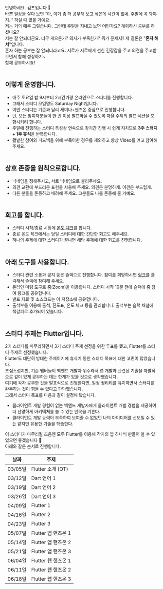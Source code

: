 안녕하세요. 검프입니다 🙂<br/>
바쁜 일상을 살다 보면 “아, 이거 좀 더 공부해 보고 싶은데 시간이 없네. 주말에 꼭 봐야지..” 하실 때 많을 거예요.<br/>
저는 거의 매주 그렇습니다. 그런데 주말을 지내고 보면 어떤가요? 계획하신 공부를 하셨나요?<br/>
저는 잘 안되더군요. 너무 게으른가? 의지가 부족한가? 뭐가 문제지? 제 결론은 "**혼자 해서**"입니다.<br/>
혼자 하는 공부는 잘 안되더라고요. 서로가 서로에게 선한 긴장감을 주고 의견을 주고받으면서 함께 성장하기~<br/>
함께 공부하시죠!<br/>
<br/>

## 이렇게 운영합니다.
* 매주 토요일 밤 9시부터 2시간가량 온라인으로 스터디를 진행합니다.
* 그래서 스터디 모임명도 Saturday Night입니다.
* 이번 스터디는 기존과 달리 세미나+핸즈온 중심으로 진행합니다.
* 단, 모든 참여자분들이 한 번 이상 발표하실 수 있도록 자율 주제의 발표 세션을 포함시키려 합니다.
* 주말에 진행하는 스터디 특성상 연속으로 장기간 진행 시 쉽게 지치므로 **3주 스터디 + 1주 휴식**을 반복합니다.
* 활발한 참여와 피드백을 위해 부득이한 경우를 제외하고 항상 Video를 켜고 참여해 주세요.
<br/><br/>

## 상호 존중을 원칙으로합니다.
* 닉네임을 정해주시고, 서로 닉네임으로 불러주세요.
* 의견 교환에 부드러운 표현을 사용해 주세요. 의견은 분명하게. 이견은 부드럽게.
* 다른 분들을 존중하고 배려해 주세요. 그분들도 나를 존중해 줄 거예요.
<br/><br/>

## 회고를 합니다.
* 스터디 시작/종료 시점에 [온도 체크](https://spoqa.github.io/2018/08/29/retrospect.html)를 합니다.
* 종료 온도 체크에서는 당일 스터디에 대한 간단한 회고도 해주세요.
* 하나의 주제에 대한 스터디가 끝나면 해당 주제에 대한 회고를 진행합니다.
<br/><br/>

## 아래 도구를 사용합니다.
* 스터디 관련 소통과 공지 등은 슬랙으로 진행합니다. 참여를 희망하시면 [링크](https://saturdaynight.slack.com/archives/C031FMK3ULT)를 클릭해서 슬랙에 참여해 주세요.
* 온라인 미팅 도구로 줌(Zoom)을 이용합니다. 스터디 시작 10분 전에 슬랙에 줌 참여 링크를 공유합니다.
* 발표 자료 및 소스코드는 이 저장소에 공유합니다.
* 출석부를 이용해 출석, 진도표, 온도 체크 등을 관리합니다. 출석부는 슬랙 채널에 책갈피로 추가되어 있습니다.
<br/><br/>

## 스터디 주제는 Flutter입니다.
2기 스터디를 마무리하면서 3기 스터디 주제 선정을 위한 투표를 했고, Flutter를 스터디 주제로 선정했습니다.<br/>
Flutter도 대단히 방대한 주제이기에 휴식기 동안 스터디 목표에 대한 고민이 많았습니다.<br/>
조심스럽지만, 기존 멤버들이 백엔드 개발자 위주라서 앱 개발과 관련된 기술을 자발적으로 깊이 있게 공부하는 데는 한계가 있을 것으로 생각했습니다.<br/>
여기에 각자 공부한 것을 발표식으로 진행한다면, 일정 퀄리티를 유지하면서 스터디를 완주하는 것이 힘들 수 있다고 판단했습니다.<br/>
그래서 스터디 목표를 다음과 같이 설정해 봤습니다.<br/>

* 클라이언트 개발 경험이 없는 백엔드 개발자에게 클라이언트 개발 경험을 제공하여 더 선명하게 아키텍처를 볼 수 있는 안목을 기른다.
* 클라이언트 개발 능력이 부족하여 보여줄 수 없었던 나의 아이디어를 선보일 수 있는 얕지만 유용한 기술을 학습한다.

이 스터디가 마무리될 즈음엔 모두 Flutter를 이용해 각자의 앱 하나씩 만들어 볼 수 있었으면 좋겠습니다 🙂<br/>
아래와 같은 순서로 진행합니다.

날짜 | 주제
--- | ---
03/05일 | Flutter 소개 (OT)
03/12일 | Dart 언어 1
03/19일 | Dart 언어 2
03/26일 | Dart 언어 3
04/09일 | Flutter 1
04/16일 | Flutter 2
04/23일 | Flutter 3
05/07일 | Flutter 앱 핸즈온 1
05/14일 | Flutter 앱 핸즈온 2
05/21일 | Flutter 앱 핸즈온 3
06/04일 | Flutter 웹 핸즈온 1
06/11일 | Flutter 웹 핸즈온 2
06/18일 | Flutter 웹 핸즈온 3